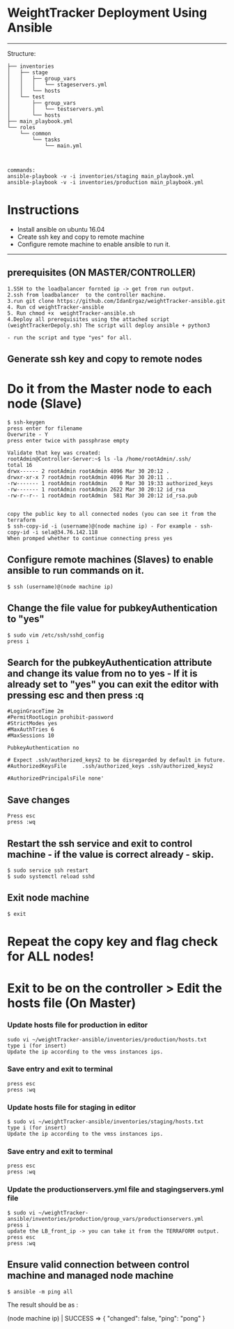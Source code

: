 # WeightTracker Deployment Using Ansible

---
Structure:

```.
├── inventories
│   ├── stage
│   │   ├── group_vars
│   │   │   └── stageservers.yml
│   │   └── hosts
│   └── test
│       ├── group_vars
│       │   └── testservers.yml
│       └── hosts
├── main_playbook.yml
└── roles
    └── common
        └── tasks
            └── main.yml
			
			
			
commands:
ansible-playbook -v -i inventories/staging main_playbook.yml
ansible-playbook -v -i inventories/production main_playbook.yml

```
# Instructions

 - Install ansible on ubuntu 16.04
 - Create ssh key and copy to remote machine
 - Configure remote machine to enable ansible to run it.

---
## prerequisites (ON MASTER/CONTROLLER)
```
1.SSH to the loadbalancer fornted ip -> get from run output.
2.ssh from loadbalancer  to the controller machine.
3.run git clone https://github.com/IdanErgaz/weightTracker-ansible.git
4. Run cd weightTracker-ansible
5. Run chmod +x  weightTracker-ansible.sh
4.Deploy all prerequisites using the attached script (weightTrackerDepoly.sh) The script will deploy ansible + python3

- run the script and type "yes" for all.

```

## Generate ssh key and copy to remote nodes
# Do it from the Master node to each node (Slave)
```
$ ssh-keygen
press enter for filename
Overwrite - Y
press enter twice with passphrase empty

Validate that key was created:
rootAdmin@Controller-Server:~$ ls -la /home/rootAdmin/.ssh/
total 16
drwx------ 2 rootAdmin rootAdmin 4096 Mar 30 20:12 .
drwxr-xr-x 7 rootAdmin rootAdmin 4096 Mar 30 20:11 ..
-rw------- 1 rootAdmin rootAdmin    0 Mar 30 19:33 authorized_keys
-rw------- 1 rootAdmin rootAdmin 2622 Mar 30 20:12 id_rsa
-rw-r--r-- 1 rootAdmin rootAdmin  581 Mar 30 20:12 id_rsa.pub


```
```
copy the public key to all connected nodes (you can see it from the terraform
$ ssh-copy-id -i (username)@(node machine ip) - For example - ssh-copy-id -i sela@34.76.142.118
When promped whether to continue connecting press yes
```

## Configure remote machines (Slaves) to enable ansible to run commands on it.
```
$ ssh (username)@(node machine ip)

```

## Change the file value for pubkeyAuthentication to "yes"
```
$ sudo vim /etc/ssh/sshd_config
press i
```

## Search for the pubkeyAuthentication attribute and change its value from no to yes - If it is already set to "yes" you can exit the editor with pressing esc and then press :q
```
#LoginGraceTime 2m
#PermitRootLogin prohibit-password
#StrictModes yes
#MaxAuthTries 6
#MaxSessions 10

PubkeyAuthentication no

# Expect .ssh/authorized_keys2 to be disregarded by default in future.
#AuthorizedKeysFile     .ssh/authorized_keys .ssh/authorized_keys2

#AuthorizedPrincipalsFile none'
```

  
## Save changes
```
Press esc
press :wq
```

## Restart the ssh service and exit to control machine - if the value is correct already - skip.
```
$ sudo service ssh restart
$ sudo systemctl reload sshd

```

## Exit node machine
```
$ exit

```

# Repeat the copy key and flag check for ALL nodes!

# Exit to be on the controller > Edit the hosts file (On Master)



### Update hosts file for production in editor
```
sudo vi ~/weightTracker-ansible/inventories/production/hosts.txt
type i (for insert)
Update the ip according to the vmss instances ips.

```
### Save entry and exit to terminal
```
press esc
press :wq
```

### Update hosts file for staging in editor
```
$ sudo vi ~/weightTracker-ansible/inventories/staging/hosts.txt
type i (for insert)
Update the ip according to the vmss instances ips.

```
### Save entry and exit to terminal
```
press esc
press :wq
```

### Update the productionservers.yml file and stagingservers.yml file 
```
$ sudo vi ~/weightTracker-ansible/inventories/production/group_vars/productionservers.yml
press i
update the LB_front_ip -> you can take it from the TERRAFORM output.
press esc
press :wq
```

## Ensure valid connection between control machine and managed node machine
```
$ ansible -m ping all
``` 

The result should be as : 

(node machine ip) | SUCCESS => {
    "changed": false,
    "ping": "pong"
}



